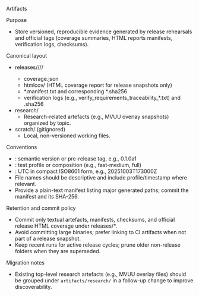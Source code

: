 Artifacts

Purpose
- Store versioned, reproducible evidence generated by release rehearsals and official tags (coverage summaries, HTML reports manifests, verification logs, checksums).

Canonical layout
- releases/<version>/<profile>/<timestamp>/
  - coverage.json
  - htmlcov/ (HTML coverage report for release snapshots only)
  - *.manifest.txt and corresponding *.sha256
  - verification logs (e.g., verify_requirements_traceability_*.txt) and .sha256
- research/
  - Research-related artefacts (e.g., MVUU overlay snapshots) organized by topic.
- scratch/ (gitignored)
  - Local, non-versioned working files.

Conventions
- <version>: semantic version or pre-release tag, e.g., 0.1.0a1
- <profile>: test profile or composition (e.g., fast-medium, full)
- <timestamp>: UTC in compact ISO8601 form, e.g., 20251003T173000Z
- File names should be descriptive and include profile/timestamp where relevant.
- Provide a plain-text manifest listing major generated paths; commit the manifest and its SHA-256.

Retention and commit policy
- Commit only textual artefacts, manifests, checksums, and official release HTML coverage under releases/*.
- Avoid committing large binaries; prefer linking to CI artifacts when not part of a release snapshot.
- Keep recent runs for active release cycles; prune older non-release folders when they are superseded.

Migration notes
- Existing top-level research artefacts (e.g., MVUU overlay files) should be grouped under `artifacts/research/` in a follow-up change to improve discoverability.

